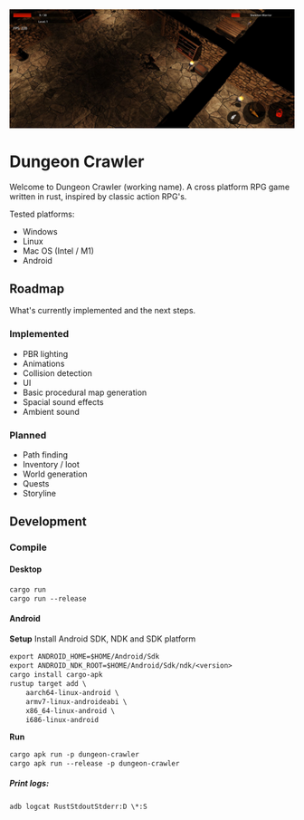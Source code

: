 <img alt="banner" src="banner.jpg">

# Dungeon Crawler
Welcome to Dungeon Crawler (working name). A cross platform RPG game written in rust, inspired by classic action RPG's.

Tested platforms:
* Windows
* Linux
* Mac OS (Intel / M1)
* Android

## Roadmap
What's currently implemented and the next steps.

### Implemented
* PBR lighting
* Animations
* Collision detection
* UI
* Basic procedural map generation
* Spacial sound effects
* Ambient sound

### Planned
* Path finding
* Inventory / loot
* World generation
* Quests
* Storyline

## Development

### Compile
#### Desktop
```
cargo run
cargo run --release
```

#### Android

**Setup**
Install Android SDK, NDK and SDK platform

```
export ANDROID_HOME=$HOME/Android/Sdk
export ANDROID_NDK_ROOT=$HOME/Android/Sdk/ndk/<version>
cargo install cargo-apk
rustup target add \
    aarch64-linux-android \
    armv7-linux-androideabi \
    x86_64-linux-android \
    i686-linux-android
```

**Run**
```
cargo apk run -p dungeon-crawler
cargo apk run --release -p dungeon-crawler
```

##### Print logs:
```
adb logcat RustStdoutStderr:D \*:S
```
